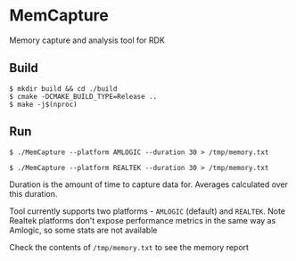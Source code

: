 # MemCapture
Memory capture and analysis tool for RDK

## Build
```shell
$ mkdir build && cd ./build
$ cmake -DCMAKE_BUILD_TYPE=Release ..
$ make -j$(nproc)
```

## Run
```shell
$ ./MemCapture --platform AMLOGIC --duration 30 > /tmp/memory.txt
```
```shell
$ ./MemCapture --platform REALTEK --duration 30 > /tmp/memory.txt
```

Duration is the amount of time to capture data for. Averages calculated over this duration.

Tool currently supports two platforms - `AMLOGIC` (default) and `REALTEK`. Note Realtek platforms don't expose performance metrics in the same way as Amlogic, so some stats are not available

Check the contents of `/tmp/memory.txt` to see the memory report